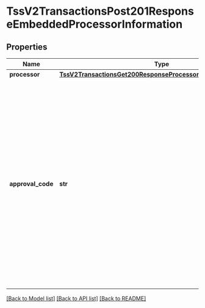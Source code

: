 # TssV2TransactionsPost201ResponseEmbeddedProcessorInformation

## Properties
Name | Type | Description | Notes
------------ | ------------- | ------------- | -------------
**processor** | [**TssV2TransactionsGet200ResponseProcessorInformationProcessor**](TssV2TransactionsGet200ResponseProcessorInformationProcessor.md) |  | [optional] 
**approval_code** | **str** | Authorization code. Returned only when the processor returns this value.  The length of this value depends on your processor.  Returned by authorization service.  #### Elavon Encrypted Account Number Program The returned value is OFFLINE. See \&quot;Encoded Account Numbers,\&quot; page 136.  #### TSYS Acquiring Solutions The returned value for a successful zero amount authorization is 000000. See \&quot;Zero Amount Authorizations,\&quot; page 230.  | [optional] 

[[Back to Model list]](../README.md#documentation-for-models) [[Back to API list]](../README.md#documentation-for-api-endpoints) [[Back to README]](../README.md)


